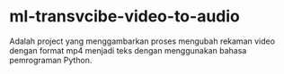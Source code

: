 # ml-transvcibe-video-to-audio
Adalah project yang menggambarkan proses mengubah rekaman video dengan format mp4 menjadi teks dengan menggunakan bahasa pemrograman Python.
